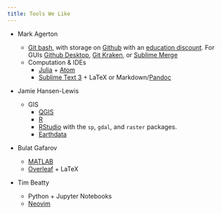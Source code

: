 ```yaml
---
title: Tools We Like
---
```


- Mark Agerton
    - [Git bash](https://git-scm.com/downloads), with storage on [Github](https://github.com/join) with an [education discount](https://education.github.com/pack). For GUIs [Github Desktop](https://desktop.github.com/), [Git Kraken](https://www.gitkraken.com/), or [Sublime Merge](https://www.sublimemerge.com/)
    - Computation & IDEs
        + [Julia](https://julialang.org/) + [Atom](https://atom.io/)
        + [Sublime Text 3](https://www.sublimetext.com/3) + LaTeX or Markdown/[Pandoc](https://pandoc.org/)

- Jamie Hansen-Lewis
    + GIS
        * [QGIS](https://qgis.org/en/site/)
        * [R](https://cran.rstudio.com)
        * [RStudio](https://www.rstudio.com/products/rstudio/download/) with the `sp`, `gdal`, and `raster` packages. 
        + [Earthdata](https://urs.earthdata.nasa.gov)

- Bulat Gafarov
    + [MATLAB](https://www.mathworks.com/products/matlab.html)
    + [Overleaf](https://www.overleaf.com/) + LaTeX 

- Tim Beatty
    + Python + Jupyter Notebooks
    + [Neovim](https://neovim.io/)
